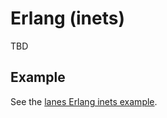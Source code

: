 # Erlang (inets)

TBD

## Example

See the [lanes Erlang inets example](https://github.com/lfex/lanes/tree/main/examples/lanes-httpd-example).
